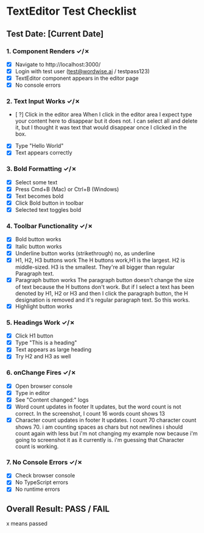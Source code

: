 # TextEditor Test Checklist

## Test Date: [Current Date]

### 1. Component Renders ✓/✗
- [x] Navigate to http://localhost:3000/
- [x] Login with test user (test@wordwise.ai / testpass123)
- [x] TextEditor component appears in the editor page
- [x] No console errors

### 2. Text Input Works ✓/✗
- [ ?] Click in the editor area
When I click in the editor area I expect type your content here to disappear but it does not. I can select all and delete it, but I thought it was text that would disappear once I clicked in the box. 
- [x] Type "Hello World"
- [x] Text appears correctly

### 3. Bold Formatting ✓/✗
- [x] Select some text
- [x] Press Cmd+B (Mac) or Ctrl+B (Windows)
- [x] Text becomes bold
- [x] Click Bold button in toolbar
- [x] Selected text toggles bold

### 4. Toolbar Functionality ✓/✗
- [x] Bold button works
- [x] Italic button works
- [x] Underline button works (strikethrough) no, as underline
- [x] H1, H2, H3 buttons work
The H buttons work,H1 is the largest. H2 is middle-sized. H3 is the smallest. They're all bigger than regular Paragraph text.  
- [x] Paragraph button works
The paragraph button doesn't change the size of text because the H buttons don't work. But if I select a text has been denoted by H1, H2 or H3 and then I click the paragraph button, the H designation is removed and it's regular paragraph text. So this works. 
- [x] Highlight button works

### 5. Headings Work ✓/✗
- [x] Click H1 button
- [x] Type "This is a heading"
- [x] Text appears as large heading
- [x] Try H2 and H3 as well

### 6. onChange Fires ✓/✗
- [x] Open browser console
- [x] Type in editor
- [x] See "Content changed:" logs
- [x] Word count updates in footer
It updates, but the word count is not correct. In the screenshot, I count 16 words count shows 13 
- [x] Character count updates in footer
It updates. I count 70 character count shows 70. i am counting spaces as chars but not newlines
i should count again with less but i'm not changing my example now because i'm going to screenshot it as it currently is. i'm guessing that Character count is working.  
### 7. No Console Errors ✓/✗
- [x] Check browser console
- [x] No TypeScript errors
- [x] No runtime errors

## Overall Result: PASS / FAIL 
x means passed 